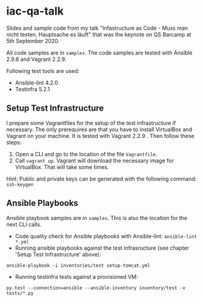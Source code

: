 # iac-qa-talk
Slides and sample code from my talk "Infastructure as Code - Muss man nicht testen, Hauptsache es läuft" that was the keynote on QS Barcamp at 5th September 2020.

All code samples are in `samples`.
The code samples are tested with Ansible 2.9.6  and Vagrant 2.2.9.

Following test tools are used:
- Ansible-lint 4.2.0
- Testinfra 5.2.1

## Setup Test Infrastructure
I prepare some Vagrantfiles for the setup of the test infrastructure if necessary.
The only prerequires are that you have to install VirtualBox and Vagrant on your machine.
It is tested with Vagrant 2.2.9 .
Then follow these steps:

1. Open a CLI and go to the location of the file `Vagrantfile`.
2. Call `vagrant up`. Vagrant will download the necessary image for VirtualBox. That will take some times.

Hint: Public and private keys can be generated with the following command: `ssh-keygen`


## Ansible Playbooks
Ansible playbook samples are in `samples`.
This is also the location for the next CLI calls.

- Code quality check for Ansible playbooks with Ansible-lint: `ansible-lint *.yml`
- Running ansible playbooks against the test infrasructure (see chapter 'Setup Test Infrastructure' above):
```
ansible-playbook -i inventories/test setup-tomcat.yml
```
- Running testinfra tests against a provisioned VM:
```
py.test --connection=ansible --ansible-inventory inventory/test -v tests/*.py
```
